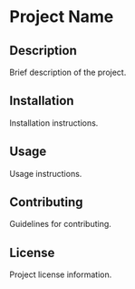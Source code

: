 # Project Name

## Description
Brief description of the project.

## Installation
Installation instructions.

## Usage
Usage instructions.

## Contributing
Guidelines for contributing.

## License
Project license information.
